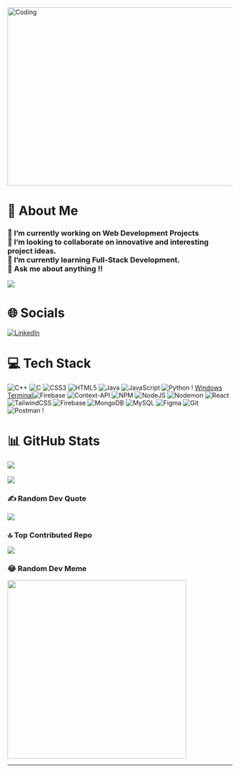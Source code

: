 <img align="center" alt="Coding" width="1100" height="400" src="https://github.com/pratikthakur2003/pratikthakur2003/assets/97373696/5e1affe8-9287-444e-bf60-0d72265072f8">


<h1 align="left">💫 About Me </h1>
<div align="left">
  <h3 class="content">
  🔭 I’m currently working on Web Development Projects<br>
  👯 I’m looking to collaborate on innovative and interesting project ideas.<br>
  🌱 I’m currently learning Full-Stack Development.<br>
  💬 Ask me about anything !!</h3>

  <div class="image-gif">
    
  </div>

</div>

[![](https://visitcount.itsvg.in/api?id=pratikthakur2003&icon=5&color=3)](https://visitcount.itsvg.in)

<h1 align="left">🌐 Socials</h1>

[![LinkedIn](https://img.shields.io/badge/LinkedIn-%230077B5.svg?logo=linkedin&logoColor=white)](https://linkedin.com/in/pratik-thakur-1b4837226) 

# 💻 Tech Stack
![C++](https://img.shields.io/badge/c++-%2300599C.svg?style=flat&logo=c%2B%2B&logoColor=white) ![C](https://img.shields.io/badge/c-%2300599C.svg?style=flat&logo=c&logoColor=white) ![CSS3](https://img.shields.io/badge/css3-%231572B6.svg?style=flat&logo=css3&logoColor=white) ![HTML5](https://img.shields.io/badge/html5-%23E34F26.svg?style=flat&logo=html5&logoColor=white) ![Java](https://img.shields.io/badge/java-%23ED8B00.svg?style=flat&logo=openjdk&logoColor=white) ![JavaScript](https://img.shields.io/badge/javascript-%23323330.svg?style=flat&logo=javascript&logoColor=%23F7DF1E) ![Python](https://img.shields.io/badge/python-3670A0?style=flat&logo=python&logoColor=ffdd54) !
[Windows Terminal](https://img.shields.io/badge/Windows%20Terminal-%234D4D4D.svg?style=flat&logo=windows-terminal&logoColor=white)![Firebase](https://img.shields.io/badge/firebase-%23039BE5.svg?style=flat&logo=firebase) ![Context-API](https://img.shields.io/badge/Context--Api-000000?style=flat&logo=react) ![NPM](https://img.shields.io/badge/NPM-%23CB3837.svg?style=flat&logo=npm&logoColor=white) ![NodeJS](https://img.shields.io/badge/node.js-6DA55F?style=flat&logo=node.js&logoColor=white) ![Nodemon](https://img.shields.io/badge/NODEMON-%23323330.svg?style=flat&logo=nodemon&logoColor=%BBDEAD) ![React](https://img.shields.io/badge/react-%2320232a.svg?style=flat&logo=react&logoColor=%2361DAFB) ![TailwindCSS](https://img.shields.io/badge/tailwindcss-%2338B2AC.svg?style=flat&logo=tailwind-css&logoColor=white) ![Firebase](https://img.shields.io/badge/firebase-a08021?style=flat&logo=firebase&logoColor=ffcd34) ![MongoDB](https://img.shields.io/badge/MongoDB-%234ea94b.svg?style=flat&logo=mongodb&logoColor=white) ![MySQL](https://img.shields.io/badge/mysql-4479A1.svg?style=flat&logo=mysql&logoColor=white) ![Figma](https://img.shields.io/badge/figma-%23F24E1E.svg?style=flat&logo=figma&logoColor=white) ![Git](https://img.shields.io/badge/git-%23F05033.svg?style=flat&logo=git&logoColor=white) ![Postman](https://img.shields.io/badge/Postman-FF6C37?style=flat&logo=postman&logoColor=white) !
# 📊 GitHub Stats
![](https://github-readme-streak-stats.herokuapp.com/?user=pratikthakur2003&theme=radical&hide_border=true)<br/><br />
![](https://github-readme-stats.vercel.app/api/top-langs/?username=pratikthakur2003&theme=radical&hide_border=true&include_all_commits=true&count_private=true&layout=compact)

### ✍️ Random Dev Quote
![](https://quotes-github-readme.vercel.app/api?type=horizontal&theme=radical)

### 🔝 Top Contributed Repo
![](https://github-contributor-stats.vercel.app/api?username=pratikthakur2003&limit=5&theme=radical&combine_all_yearly_contributions=true)

### 😂 Random Dev Meme
<img src='https://memer-new.vercel.app/' style="height: 400px;"/>

---


<!-- Proudly created with GPRM ( https://gprm.itsvg.in ) -->

